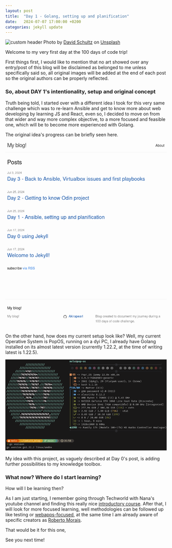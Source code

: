 ```yaml
---
layout: post
title:  "Day 1 - Golang, setting up and planification"
date:   2024-07-07 17:00:00 +0200
categories: jekyll update
---
```



![custom header](https://raw.githubusercontent.com/Akirapearl/jekyll_blog/main/assets/images/SrewPUfo2c0.png)
Photo by <a href="https://unsplash.com/@davidschultz?utm_content=creditCopyText&utm_medium=referral&utm_source=unsplash">David Schultz</a> on <a href="https://unsplash.com/photos/black-flat-screen-computer-monitor-turned-on-near-blue-and-white-sky-SrewPUfo2c0?utm_content=creditCopyText&utm_medium=referral&utm_source=unsplash">Unsplash</a>
      

Welcome to my very first day at the 100 days of code trip!

First things first, I would like to mention that no art showed over any entry/post of this blog will be disclaimed as 
belonged to me unless specifically said so, all original images will be added at the end of each post 
so the original authors can be properly reflected.

### So, about DAY 1's intentionality, setup and original concept

Truth being told, I started over with a different idea I took for this very same challenge which was to re-learn Ansible and get to know more about web developing by learning JS and React, even so, I decided to move on from that wider and way more complex objective, to a more focused
and feasible one, which will be to become more experienced with Golang.

The original idea's progress can be briefly seen here.

![original idea](https://raw.githubusercontent.com/Akirapearl/jekyll_blog/main/assets/images/previous.png)

On the other hand, how does my current setup look like? Well, my current Operative System is PopOS, running on a dyi PC, I already have Golang
installed on its almost latest version (currently 1.22.2, at the time of writing latest is 1.22.5).

![setup](https://raw.githubusercontent.com/Akirapearl/jekyll_blog/main/assets/images/setup.png)

My idea with this project, as vaguely described at Day 0's post, is adding further possibilities to my knowledge toolbox.

### What now? Where do I start learning?

How will I be learning then? 

As I am just starting, I remember going through Techworld with Nana's youtube channel and finding this
really nice [introductory course](https://youtu.be/yyUHQIec83I?si=xrfis_DrpVzmbJYy). After that, I will look for more focused learning, 
well methodologies can be followed up like testing or [webapps-focused](https://lets-go.alexedwards.net/), at the same time I am already
aware of specific creators as [Roberto Morais](https://www.youtube.com/@FuenRob).

That would be it for this one,

See you next time!

